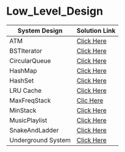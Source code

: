 # Low_Level_Design

|     **System Design**    |    **Solution Link**     |
|--------------------------|--------------------------|
 ATM                    | [Click Here](https://github.com/rudrakshi99/Low_Level_Design/blob/master/Code/ATM.cpp)
 BSTIterator            | [Click Here](https://github.com/rudrakshi99/Low_Level_Design/blob/master/Code/BSTIterator.cpp)
 CircularQueue          | [Click Here](https://github.com/rudrakshi99/Low_Level_Design/blob/master/Code/CircularQueue.cpp)
 HashMap                | [Click Here](https://github.com/rudrakshi99/Low_Level_Design/blob/master/Code/HashMap.cpp)
 HashSet                | [Click Here](https://github.com/rudrakshi99/Low_Level_Design/blob/master/Code/HashSet.cpp)
 LRU Cache              | [Click Here](https://github.com/rudrakshi99/Low_Level_Design/blob/master/Code/LRU%20Cache.cpp)
 MaxFreqStack           | [Clic Here](https://github.com/rudrakshi99/Low_Level_Design/blob/master/Code/MaxFreqStack.cpp)
 MinStack               | [Click Here](https://github.com/rudrakshi99/Low_Level_Design/blob/master/Code/MinStack.cpp)
 MusicPlaylist          | [Click Here](https://github.com/rudrakshi99/Low_Level_Design/blob/master/Code/MusicPlaylist.cpp)
 SnakeAndLadder         | [Click Here](https://github.com/rudrakshi99/Low_Level_Design/blob/master/Code/SnakeAndLadder.cpp)
 Underground System     | [Click Here](https://github.com/rudrakshi99/Low_Level_Design/blob/master/Code/UndergroundSystem.cpp)



